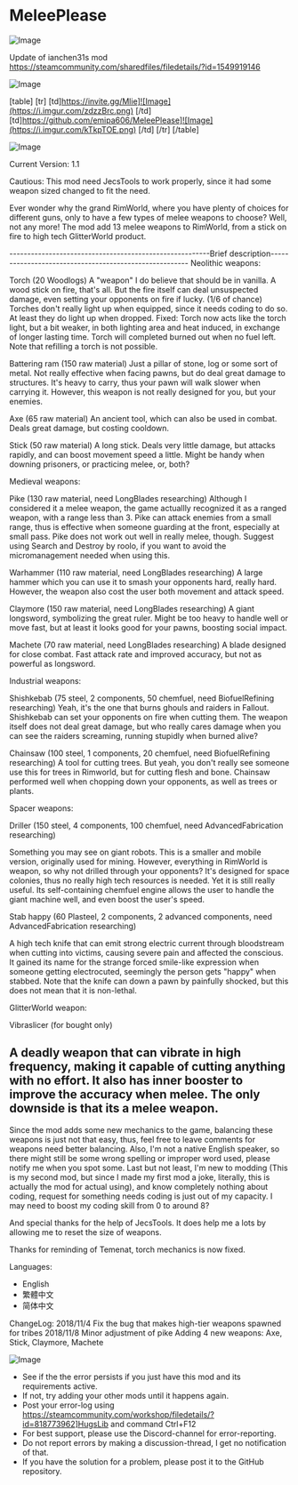 # MeleePlease

![Image](https://i.imgur.com/WAEzk68.png)

Update of ianchen31s mod
https://steamcommunity.com/sharedfiles/filedetails/?id=1549919146

![Image](https://i.imgur.com/7Gzt3Rg.png)


[table]
	[tr]
		[td]https://invite.gg/Mlie]![Image](https://i.imgur.com/zdzzBrc.png)
[/td]
		[td]https://github.com/emipa606/MeleePlease]![Image](https://i.imgur.com/kTkpTOE.png)
[/td]
	[/tr]
[/table]
	
![Image](https://i.imgur.com/NOW7jU1.png)


Current Version: 1.1

Cautious: This mod need JecsTools to work properly, since it had some weapon sized changed to fit the need.

Ever wonder why the grand RimWorld, where you have plenty of choices for different guns, only to have a few types of melee weapons to choose? Well, not any more!
The mod add 13 melee weapons to RimWorld, from a stick on fire to high tech GlitterWorld product.

--------------------------------------------------------Brief description-------------------------------------------------------
Neolithic weapons:

Torch (20 Woodlogs)
A &quot;weapon&quot; I do believe that should be in vanilla. A wood stick on fire, that&apos;s all. But the fire itself can deal unsuspected damage, even setting your opponents on fire if lucky. (1/6 of chance)
Torches don&apos;t really light up when equipped, since it needs coding to do so. At least they do light up when dropped.
Fixed: Torch now acts like the torch light, but a bit weaker, in both lighting area and heat induced, in exchange of longer lasting time. Torch will completed burned out when no fuel left. Note that refilling a torch is not possible.

Battering ram (150 raw material)
Just a pillar of stone, log or some sort of metal. Not really effective when facing pawns, but do deal great damage to structures. It&apos;s heavy to carry, thus your pawn will walk slower when carrying it.
However, this weapon is not really designed for you, but your enemies.

Axe (65 raw material)
An ancient tool, which can also be used in combat. Deals great damage, but costing cooldown.

Stick (50 raw material)
A long stick. Deals very little damage, but attacks rapidly, and can boost movement speed a little. Might be handy when downing prisoners, or practicing melee, or, both?

Medieval weapons:

Pike (130 raw material, need LongBlades researching)
Although I considered it a melee weapon, the game actuallly recognized it as a ranged weapon, with a range less than 3. Pike can attack enemies from a small range, thus is effective when someone guarding at the front, especially at small pass. Pike does not work out well in really melee, though.
Suggest using Search and Destroy by roolo, if you want to avoid the micromanagement needed when using this.

Warhammer (110 raw material, need LongBlades researching)
A large hammer which you can use it to smash your opponents hard, really hard. However, the weapon also cost the user both movement and attack speed.

Claymore (150 raw material, need LongBlades researching)
A giant longsword, symbolizing the great ruler. Might be too heavy to handle well or move fast, but at least it looks good for your pawns, boosting social impact.

Machete  (70 raw material, need LongBlades researching)
A blade designed for close combat. Fast attack rate and improved accuracy, but not as powerful as longsword.

Industrial weapons:

Shishkebab (75 steel, 2 components, 50 chemfuel, need BiofuelRefining researching)
Yeah, it&apos;s the one that burns ghouls and raiders in Fallout. Shishkebab can set your opponents on fire when cutting them. The weapon itself does not deal great damage, but who really cares damage when you can see the raiders screaming, running stupidly when burned alive?

Chainsaw (100 steel, 1 components, 20 chemfuel, need BiofuelRefining researching)
A tool for cutting trees. But yeah, you don&apos;t really see someone use this for trees in Rimworld, but for cutting flesh and bone. Chainsaw performed well when chopping down your opponents, as well as trees or plants.

Spacer weapons:

Driller (150 steel, 4 components, 100 chemfuel, need AdvancedFabrication researching)

Something you may see on giant robots. This is a smaller and mobile version, originally used for mining. However, everything in RimWorld is weapon, so why not drilled through your opponents?
It&apos;s designed for space colonies, thus no really high tech resources is needed. Yet it is still really useful.  Its self-containing chemfuel engine allows the user to handle the giant machine well, and even boost the user&apos;s speed.

Stab happy (60 Plasteel, 2 components, 2 advanced components, need AdvancedFabrication researching)

A high tech knife that can emit strong electric current through bloodstream when cutting into victims, causing severe pain and affected the conscious. 
It gained its name for the strange forced smile-like expression when someone getting electrocuted, seemingly the person gets &quot;happy&quot; when stabbed.
Note that the knife can down a pawn by painfully shocked, but this does not mean that it is non-lethal.

GlitterWorld weapon:

Vibraslicer (for bought only)

A deadly weapon that can vibrate in high frequency, making it capable of cutting anything with no effort. It also has inner booster to improve the accuracy when melee. The only downside is that its a melee weapon.
------------------------------------------------------------------------------------------------------------------------------------

Since the mod adds some new mechanics to the game, balancing these weapons is just not that easy, thus, feel free to leave comments for weapons need better balancing.
Also, I&apos;m not a native English speaker, so there might still be some wrong spelling or improper word used, please notify me when you spot some.
Last but not least, I&apos;m new to modding (This is my second mod, but since I made my first mod a joke, literally, this is actually the mod for actual using), and know completely nothing about coding, request for something needs coding is just out of my capacity. I may need to boost my coding skill from 0 to around 8?

And special thanks for the help of JecsTools. It does help me a lots by allowing me to reset the size of weapons.

Thanks for reminding of Temenat, torch mechanics is now fixed.

Languages:
 - English
 - 繁體中文
 - 简体中文

ChangeLog:
2018/11/4  Fix the bug that makes high-tier weapons spawned for tribes
2018/11/8  Minor adjustment of pike
Adding 4 new weapons: Axe, Stick, Claymore, Machete


![Image](https://i.imgur.com/Rs6T6cr.png)



-  See if the the error persists if you just have this mod and its requirements active.
-  If not, try adding your other mods until it happens again.
-  Post your error-log using https://steamcommunity.com/workshop/filedetails/?id=818773962]HugsLib and command Ctrl+F12
-  For best support, please use the Discord-channel for error-reporting.
-  Do not report errors by making a discussion-thread, I get no notification of that.
-  If you have the solution for a problem, please post it to the GitHub repository.



